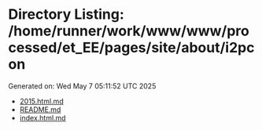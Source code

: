 # Directory Listing: /home/runner/work/www/www/processed/et_EE/pages/site/about/i2pcon
Generated on: Wed May  7 05:11:52 UTC 2025

- [2015.html.md](2015.html.md)
- [README.md](README.md)
- [index.html.md](index.html.md)
